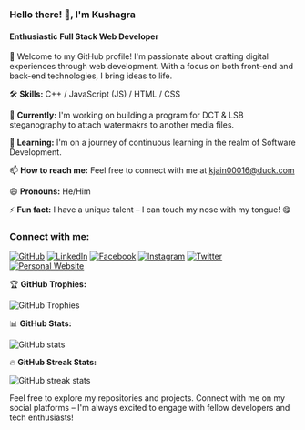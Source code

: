 ### Hello there! 👋, I'm Kushagra
#### Enthusiastic Full Stack Web Developer

🚀 Welcome to my GitHub profile! I'm passionate about crafting digital experiences through web development. With a focus on both front-end and back-end technologies, I bring ideas to life.

🛠️ **Skills:** C++ / JavaScript (JS) / HTML / CSS

🔭 **Currently:** I'm working on building a program for DCT & LSB steganography to attach watermakrs to another media files.

🌱 **Learning:** I'm on a journey of continuous learning in the realm of Software Development.

📫 **How to reach me:** Feel free to connect with me at kjain00016@duck.com

😄 **Pronouns:** He/Him

⚡ **Fun fact:** I have a unique talent – I can touch my nose with my tongue! 😋

### Connect with me:

[![GitHub](https://img.shields.io/badge/-GitHub-181717?style=flat-square&logo=github&logoColor=white)](https://github.com/kushagrajain16)
[![LinkedIn](https://img.shields.io/badge/-LinkedIn-0A66C2?style=flat-square&logo=linkedin&logoColor=white)](https://www.linkedin.com/in/kushagrajain16/)
[![Facebook](https://img.shields.io/badge/-Facebook-1877F2?style=flat-square&logo=facebook&logoColor=white)](https://www.facebook.com/KushagraJ16)
[![Instagram](https://img.shields.io/badge/-Instagram-E4405F?style=flat-square&logo=instagram&logoColor=white)](https://www.instagram.com/kushagrajain_16/)
[![Twitter](https://img.shields.io/badge/-Twitter-1DA1F2?style=flat-square&logo=twitter&logoColor=white)](https://twitter.com/kushagrajain_16)
[![Personal Website](https://img.shields.io/badge/-Personal%20Website-663399?style=flat-square&logoColor=white&logo=vercel)](https://itskj.vercel.app)



🏆 **GitHub Trophies:**

![GitHub Trophies](https://github-profile-trophy.vercel.app/?username=kushagrajain16)

📊 **GitHub Stats:**

![GitHub stats](https://github-readme-stats.vercel.app/api?username=kushagrajain16&show_icons=true)

🔥 **GitHub Streak Stats:**

![GitHub streak stats](https://streak-stats.demolab.com/?user=kushagrajain16)


Feel free to explore my repositories and projects. Connect with me on my social platforms – I'm always excited to engage with fellow developers and tech enthusiasts!
